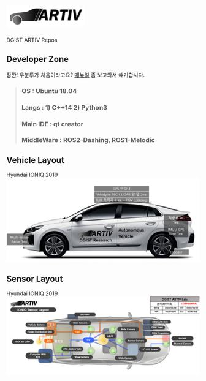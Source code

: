 # ![artiv](./img/artiv_logo2.png)
DGIST ARTIV Repos

## Developer Zone
잠깐! 우분투가 처음이라고요? [매뉴얼](./Manual) 좀 보고와서 얘기합시다.
> ### OS : Ubuntu 18.04
> ### Langs : 1) C++14  2) Python3
> ### Main IDE : qt creator
> ### MiddleWare : ROS2-Dashing, ROS1-Melodic 


## Vehicle Layout
Hyundai IONIQ 2019   
![vehicle](./img/vehicle_layout.png)


## Sensor Layout
Hyundai IONIQ 2019   
![Sensor](./img/sensor_layout.png)
